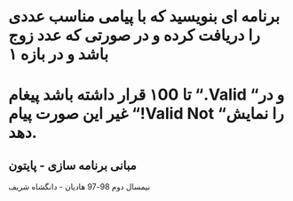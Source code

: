 # برنامه ای بنویسید که با پیامی مناسب عددی را دریافت کرده و در صورتی که عدد زوج باشد و در بازه ۱
# تا ۱00 قرار داشته باشد پیغام “.Valid “و در غیر این صورت پیام “!Valid Not “را نمایش دهد.



## مبانی برنامه سازی - پایتون
نیمسال دوم 98-97
هادیان - دانگشاه شریف
